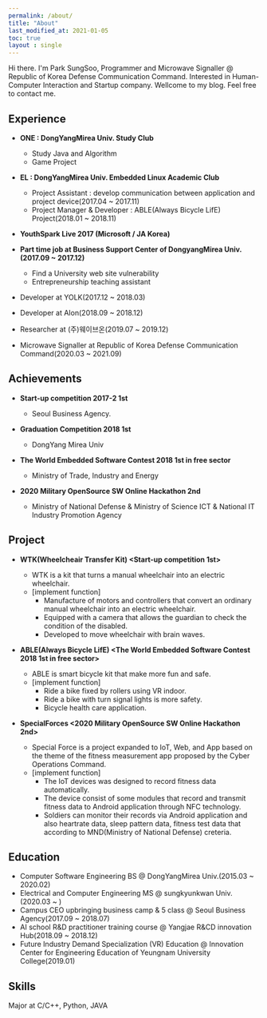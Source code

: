```yaml
---
permalink: /about/
title: "About"
last_modified_at: 2021-01-05
toc: true
layout : single
---
```

Hi there. I'm Park SungSoo, Programmer and Microwave Signaller @ Republic of Korea Defense Communication Command. Interested in Human-Computer Interaction and Startup company. Wellcome to my blog. Feel free to contact me.


## Experience
- **ONE : DongYangMirea Univ. Study Club**
  - Study Java and Algorithm
  - Game Project

- **EL : DongYangMirea Univ. Embedded Linux Academic Club**
  - Project Assistant : develop communication between application and project device(2017.04 ~ 2017.11)
  - Project Manager & Developer : ABLE(Always Bicycle LifE) Project(2018.01 ~ 2018.11)

- **YouthSpark Live 2017 (Microsoft / JA Korea)**

- **Part time job at Business Support Center of DongyangMirea Univ.(2017.09 ~ 2017.12)**
  - Find a University web site vulnerability
  - Entrepreneurship teaching assistant

- Developer at YOLK(2017.12 ~ 2018.03)

- Developer at AIon(2018.09 ~ 2018.12)

- Researcher at (주)웨이브온(2019.07 ~ 2019.12)

- Microwave Signaller at Republic of Korea Defense Communication Command(2020.03 ~ 2021.09)

## Achievements
- **Start-up competition 2017-2 1st**
  - Seoul Business Agency.

- **Graduation Competition 2018 1st**
  - DongYang Mirea Univ

- **The World Embedded Software Contest 2018 1st in free sector**
  - Ministry of Trade, Industry and Energy

- **2020 Military OpenSource SW Online Hackathon 2nd**
  - Ministry of National Defense & Ministry of Science ICT & National IT Industry Promotion Agency

## Project
- **WTK(Wheelcheair Transfer Kit) <Start-up competition 1st>**
  - WTK is a kit that turns a manual wheelchair into an electric wheelchair.
  - [implement function]
    - Manufacture of motors and controllers that convert an ordinary manual wheelchair into an electric wheelchair.
    - Equipped with a camera that allows the guardian to check the condition of the disabled.
    - Developed to move wheelchair with brain waves.

- **ABLE(Always Bicycle LifE) <The World Embedded Software Contest 2018 1st in free sector>**
  - ABLE is smart bicycle kit that make more fun and safe.
  - [implement function]
    - Ride a bike fixed by rollers using VR indoor.
    - Ride a bike with turn signal lights is more safety.
    - Bicycle health care application.

- **SpecialForces <2020 Military OpenSource SW Online Hackathon 2nd>**
  - Special Force is a project expanded to IoT, Web, and App based on the theme of the fitness measurement app proposed by the Cyber Operations Command.
  - [implement function]
    - The IoT devices was designed to record fitness data automatically.
    - The device consist of some modules that record and transmit fitness data to Android application through NFC technology.
    - Soldiers can monitor their records via Android application and also heartrate data, sleep pattern data, fitness test data that according to MND(Ministry of National Defense) creteria.
    
## Education
- Computer Software Engineering BS @ DongYangMirea Univ.(2015.03 ~ 2020.02)
- Electrical and Computer Engineering MS @ sungkyunkwan Univ.(2020.03 ~ )
- Campus CEO upbringing business camp & 5 class @ Seoul Business Agency(2017.09 ~ 2018.07)
- AI school R&D practitioner training course @ Yangjae R&CD innovation Hub(2018.09 ~ 2018.12)
- Future Industry Demand Specialization (VR) Education @ Innovation Center for Engineering Education of Yeungnam University College(2019.01)

## Skills
Major at C/C++, Python, JAVA
